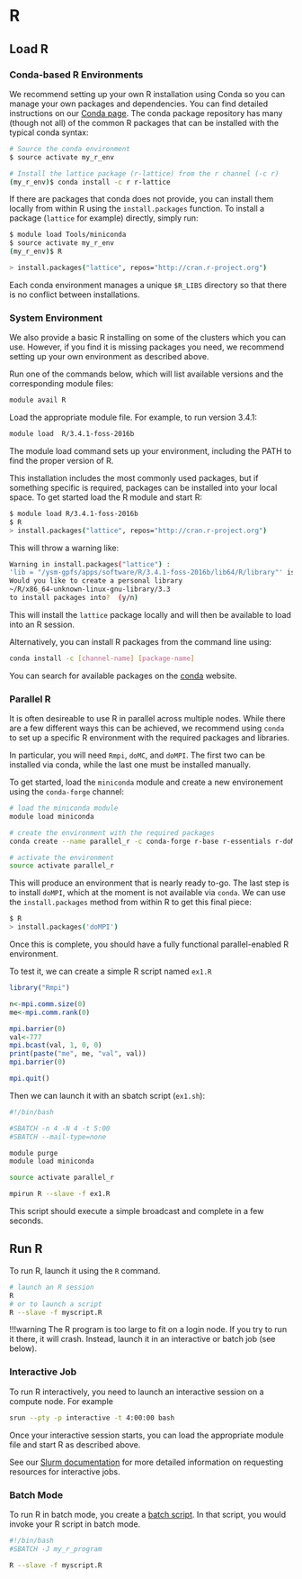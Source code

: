 # R

## Load R

### Conda-based R Environments

We recommend setting up your own R installation using Conda so you can manage your own packages and dependencies.
You can find detailed instructions on our [Conda page](/clusters-at-yale/guides/conda).
The conda package repository has many (though not all) of the common R packages that can be installed with the typical conda syntax:

```sh
# Source the conda environment
$ source activate my_r_env

# Install the lattice package (r-lattice) from the r channel (-c r)
(my_r_env)$ conda install -c r r-lattice

```
If there are packages that conda does not provide, you can install them locally from within R using the `install.packages` function.
To install a package (`lattice` for example) directly, simply run:

```sh
$ module load Tools/miniconda
$ source activate my_r_env
(my_r_env)$ R

> install.packages("lattice", repos="http://cran.r-project.org")

```

Each conda environment manages a unique `$R_LIBS` directory so that there is no conflict between installations.

### System Environment

We also provide a basic R installing on some of the clusters which you can use. However, if you find it is missing packages you need, we recommend setting up your own environment as described above.

Run one of the commands below, which will list available versions and the corresponding module files:

``` bash
module avail R
```

Load the appropriate module file. For example, to run version 3.4.1:

``` bash
module load  R/3.4.1-foss-2016b
```

The module load command sets up your environment, including the PATH to find the proper version of R.

This installation includes the most commonly used packages, but if something specific is required, packages can be installed into your local space.
To get started load the R module and start R:

```bash
$ module load R/3.4.1-foss-2016b
$ R
> install.packages("lattice", repos="http://cran.r-project.org")

```

This will throw a warning like:

```bash
Warning in install.packages("lattice") :
'lib = "/ysm-gpfs/apps/software/R/3.4.1-foss-2016b/lib64/R/library"' is not writable
Would you like to create a personal library
~/R/x86_64-unknown-linux-gnu-library/3.3
to install packages into?  (y/n)
```

This will install the `lattice` package locally and will then be available to load into an R session.

Alternatively, you can install R packages from the command line using:

```bash
conda install -c [channel-name] [package-name]
```
You can search for available packages on the [conda](https://anaconda.org) website.

### Parallel R

It is often desireable to use R in parallel across multiple nodes. 
While there are a few different ways this can be achieved, we recommend using `conda` to set up a 
specific R environment with the required packages and libraries.

In particular, you will need `Rmpi`, `doMC`, and `doMPI`. The first two can be installed via conda, 
while the last one must be installed manually.

To get started, load the `miniconda` module and create a new environement using the `conda-forge` 
channel:

```bash
# load the miniconda module
module load miniconda

# create the environment with the required packages
conda create --name parallel_r -c conda-forge r-base r-essentials r-doMC r-Rmpi

# activate the environment
source activate parallel_r
```

This will produce an environment that is nearly ready to-go. 
The last step is to install `doMPI`, which at the moment is not available via `conda`.
We can use the `install.packages` method from within R to get this final piece:
```bash
$ R
> install.packages('doMPI')
```
Once this is complete, you should have a fully functional parallel-enabled R environment.

To test it, we can create a simple R script named `ex1.R`

```R
library("Rmpi")

n<-mpi.comm.size(0)
me<-mpi.comm.rank(0)

mpi.barrier(0)
val<-777
mpi.bcast(val, 1, 0, 0)
print(paste("me", me, "val", val))
mpi.barrier(0)

mpi.quit()

```

Then we can launch it with an sbatch script (`ex1.sh`):

```sh
#!/bin/bash

#SBATCH -n 4 -N 4 -t 5:00
#SBATCH --mail-type=none

module purge
module load miniconda

source activate parallel_r

mpirun R --slave -f ex1.R
```

This script should execute a simple broadcast and complete in a few seconds. 

## Run R

To run R, launch it using the `R` command.

``` bash
# launch an R session
R
# or to launch a script
R --slave -f myscript.R
```



!!!warning
    The R program is too large to fit on a login node. If you try to run it there, it will crash. Instead, launch it in an interactive or batch job (see below).

### Interactive Job

To run R interactively, you need to launch an interactive session on a compute node. For example

``` bash
srun --pty -p interactive -t 4:00:00 bash
```

Once your interactive session starts, you can load the appropriate module file and start R as described above.

See our [Slurm documentation](/clusters-at-yale/job-scheduling) for more detailed information on requesting resources for interactive jobs.

### Batch Mode

To run R in batch mode, you create a [batch script](/clusters-at-yale/job-scheduling). In that script, you would invoke your R script in batch mode.

``` bash
#!/bin/bash
#SBATCH -J my_r_program

R --slave -f myscript.R
```
